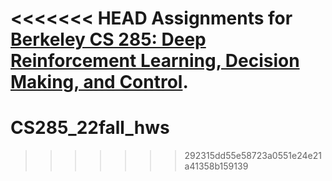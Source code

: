<<<<<<< HEAD
Assignments for [Berkeley CS 285: Deep Reinforcement Learning, Decision Making, and Control](http://rail.eecs.berkeley.edu/deeprlcourse/).
=======
# CS285_22fall_hws
>>>>>>> 292315dd55e58723a0551e24e21a41358b159139
